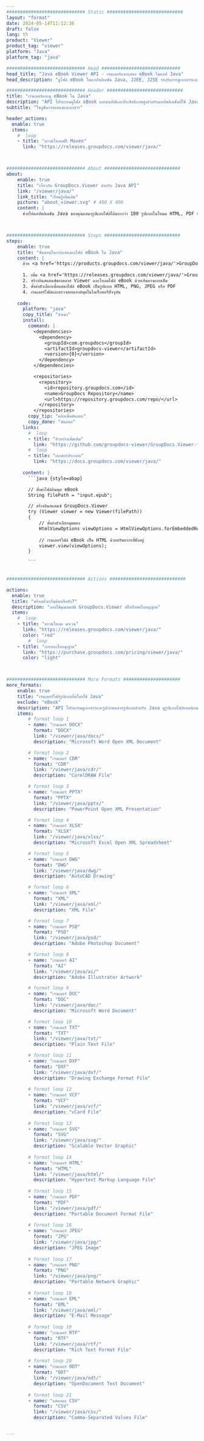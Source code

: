 ```yaml
---
############################# Static ############################
layout: "format"
date: 2024-05-14T11:12:36
draft: false
lang: th
product: "Viewer"
product_tag: "viewer"
platform: "Java"
platform_tag: "java"

############################# Head #############################
head_title: "Java eBook Viewer API - เรนเดอร์และแสดง eBook ในแอป Java"
head_description: "ดูไฟล์ eBook ในแอปพลิเคชัน Java, J2EE, J2SE รองรับการดูเอกสารและไฟล์รูปภาพมากกว่า 180 รูปแบบในโหมด HTML, PDF หรือรูปภาพพร้อมคุณสมบัติขั้นสูงเพื่อจัดการตัวเลือกการดูเอกสาร"

############################# Header ############################
title: "เรนเดอร์และดู eBook ใน Java" 
description: "API โปรแกรมดูไฟล์ eBook แบบเนทีฟและประสิทธิภาพสูงสำหรับแอปพลิเคชันที่ใช้ Java, J2EE และ J2SE ซึ่งรองรับคุณสมบัติเพิ่มเติมที่หลากหลายเพื่อปรับแต่งลักษณะที่ปรากฏของรูปแบบเอกสารเอาต์พุต" 
subtitle: "โซลูชันการแสดงผลเอกสาร" 

header_actions:
  enable: true
  items:
    #  loop
    - title: "ดาวน์โหลดฟรี Maven"
      link: "https://releases.groupdocs.com/viewer/java/"



############################# About ############################
about:
    enable: true
    title: "เกี่ยวกับ GroupDocs.Viewer สำหรับ Java API"
    link: "/viewer/java/"
    link_title: "เรียนรู้เพิ่มเติม"
    picture: "about_viewer.svg" # 480 X 400
    content: |
      ช่วยให้แอปพลิเคชัน Java ของคุณแสดงรูปแบบไฟล์ได้มากกว่า 180 รูปแบบในโหมด HTML, PDF หรือรูปภาพโดยใช้ GroupDocs.Viewer สำหรับ Java API โดยไม่ต้องติดตั้งซอฟต์แวร์เพิ่มเติม เช่น Microsoft Office, Apache Open Office, Adobe Acrobat Reader เป็นต้น นักพัฒนาสามารถดูรูปภาพและเอกสารยอดนิยมทุกประเภทได้อย่างง่ายดาย รวมถึง Microsoft Office, OpenDocument, HTML, PDF, Archive, Diagrams, Photoshop, AutoCAD และรูปแบบภาษาการเขียนโปรแกรมภายในแอปพลิเคชัน Java ด้วย การเรนเดอร์ที่รวดเร็วและมีคุณภาพสูงสุด



############################# Steps ############################
steps:
    enable: true
    title: "ขั้นตอนในการแสดงผลไฟล์ eBook ใน Java" 
    content: |
      ด้วย <a href='https://products.groupdocs.com/viewer/java/'>GroupDocs.Viewer</a> คุณสามารถแสดงผล eBook เป็น HTML, JPEG, PNG หรือ PDF ได้ในไม่กี่ขั้นตอน
      
      1. เพิ่ม <a href='https://releases.groupdocs.com/viewer/java/'>GroupDocs.Viewer for Java</a> เป็นข้อมูลอ้างอิงสำหรับโปรเจ็กต์ของคุณ 
      2. สร้างอินสแตนซ์ของคลาส Viewer และโหลดไฟล์ eBook ด้วยเส้นทางแบบเต็ม  
      3. ตั้งค่าตัวเลือกเพื่อแสดงไฟล์ eBook เป็นรูปแบบ HTML, PNG, JPEG หรือ PDF 
      4. เรนเดอร์ไฟล์และตรวจสอบเอาต์พุตในไดเร็กทอรีปัจจุบัน 
   
    code:
      platform: "java"
      copy_title: "สำเนา"
      install:
        command: |
          <dependencies>
            <dependency>
              <groupId>com.groupdocs</groupId>
              <artifactId>groupdocs-viewer</artifactId>
              <version>{0}</version>
            </dependency>
          </dependencies>

          <repositories>
            <repository>
              <id>repository.groupdocs.com</id>
              <name>GroupDocs Repository</name>
              <url>https://repository.groupdocs.com/repo/</url>
            </repository>
          </repositories>
        copy_tip: "คลิกเพื่อคัดลอก"
        copy_done: "คัดลอก"
      links:
        #  loop
        - title: "ตัวอย่างเพิ่มเติม"
          link: "https://github.com/groupdocs-viewer/GroupDocs.Viewer-for-Java"
        #  loop
        - title: "เอกสารประกอบ"
          link: "https://docs.groupdocs.com/viewer/java/"
          
      content: |
        ```java {style=abap}

        // ตั้งค่าไฟล์อินพุต eBook
        String filePath = "input.epub";

        // สร้างอินสแตนซ์ GroupDocs.Viewer
        try (Viewer viewer = new Viewer(filePath))
        {
            // ตั้งค่าตัวเลือกมุมมอง
            HtmlViewOptions viewOptions = HtmlViewOptions.forEmbeddedResources();
                
            // เรนเดอร์ไฟล์ eBook เป็น HTML ด้วยทรัพยากรที่ฝังอยู่
            viewer.view(viewOptions);
        }

        ```
            

############################# Actions ############################

actions:
  enable: true
  title: "พร้อมที่จะเริ่มต้นหรือยัง?"
  description: "ลองใช้คุณสมบัติ GroupDocs.Viewer ฟรีหรือขอใบอนุญาต"
  items:
    #  loop
    - title: "ดาวน์โหลด มาเวน"
      link: "https://releases.groupdocs.com/viewer/java/"
      color: "red"
        #  loop
    - title: "การออกใบอนุญาต"
      link: "https://purchase.groupdocs.com/pricing/viewer/java/"
      color: "light"



############################# More Formats #####################
more_formats:
    enable: true
    title: "เรนเดอร์ไฟล์รูปแบบอื่นโดยใช้ Java"
    exclude: "eBook"
    description: "API โปรแกรมดูเอกสารและรูปภาพหลายรูปแบบสำหรับ Java ดูรูปแบบไฟล์ยอดนิยมบางรูปแบบด้านล่างโดยไม่ต้องใช้โปรแกรมดูจากภายนอก"
    items: 
        # format loop 1
        - name: "เรนเดอร์ DOCX"
          format: "DOCX"
          link: "/viewer/java/docx/"
          description: "Microsoft Word Open XML Document" 

        # format loop 2
        - name: "เรนเดอร์ CDR" 
          format: "CDR"
          link: "/viewer/java/cdr/"
          description: "CorelDRAW File" 

        # format loop 3
        - name: "เรนเดอร์ PPTX"
          format: "PPTX"
          link: "/viewer/java/pptx/"
          description: "PowerPoint Open XML Presentation" 

        # format loop 4
        - name: "เรนเดอร์ XLSX"
          format: "XLSX"
          link: "/viewer/java/xlsx/"
          description: "Microsoft Excel Open XML Spreadsheet" 

        # format loop 5
        - name: "เรนเดอร์ DWG"
          format: "DWG"
          link: "/viewer/java/dwg/"
          description: "AutoCAD Drawing"

        # format loop 6
        - name: "เรนเดอร์ XML"
          format: "XML"
          link: "/viewer/java/xml/"
          description: "XML File"

        # format loop 7
        - name: "เรนเดอร์ PSD"
          format: "PSD"
          link: "/viewer/java/psd/"
          description: "Adobe Photoshop Document"

        # format loop 8
        - name: "เรนเดอร์ AI"
          format: "AI"
          link: "/viewer/java/ai/"
          description: "Adobe Illustrator Artwork"

        # format loop 9
        - name: "เรนเดอร์ DOC"
          format: "DOC"
          link: "/viewer/java/doc/"
          description: "Microsoft Word Document" 

        # format loop 10
        - name: "เรนเดอร์ TXT" 
          format: "TXT"
          link: "/viewer/java/txt/"
          description: "Plain Text File" 

        # format loop 11
        - name: "เรนเดอร์ DXF" 
          format: "DXF"
          link: "/viewer/java/dxf/"
          description: "Drawing Exchange Format File"  
          
        # format loop 12
        - name: "เรนเดอร์ VCF"
          format: "VCF"
          link: "/viewer/java/vcf/"
          description: "vCard File"  
              
        # format loop 13
        - name: "เรนเดอร์ SVG"
          format: "SVG"
          link: "/viewer/java/svg/"
          description: "Scalable Vector Graphic" 
          
        # format loop 14
        - name: "เรนเดอร์ HTML"
          format: "HTML"
          link: "/viewer/java/html/"
          description: "Hypertext Markup Language File" 
          
        # format loop 15
        - name: "เรนเดอร์ PDF"
          format: "PDF"
          link: "/viewer/java/pdf/"
          description: "Portable Document Format File"
          
        # format loop 16
        - name: "เรนเดอร์ JPEG"
          format: "JPG"
          link: "/viewer/java/jpg/"
          description: "JPEG Image"
          
        # format loop 17
        - name: "เรนเดอร์ PNG"
          format: "PNG"
          link: "/viewer/java/png/"
          description: "Portable Network Graphic" 
          
        # format loop 18
        - name: "เรนเดอร์ EML"
          format: "EML"
          link: "/viewer/java/eml/"
          description: "E-Mail Message" 
          
        # format loop 19
        - name: "เรนเดอร์ RTF"
          format: "RTF"
          link: "/viewer/java/rtf/"
          description: "Rich Text Format File" 
          
        # format loop 20
        - name: "เรนเดอร์ ODT"
          format: "ODT"
          link: "/viewer/java/odt/"
          description: "OpenDocument Text Document" 
          
        # format loop 21
        - name: "แสดงผล CSV"
          format: "CSV"
          link: "/viewer/java/csv/"
          description: "Comma-Separated Values File" 


---
```

